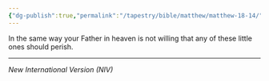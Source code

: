 ```yaml
---
{"dg-publish":true,"permalink":"/tapestry/bible/matthew/matthew-18-14/","title":"Matthew 18:14","tags":["bible-verse","bible-verse"],"dgHomeLink":true,"dgShowLocalGraph":true,"dgEnableSearch":true}
---
```



In the same way your Father in heaven is not willing that any of these little ones should perish.

---
*New International Version (NIV)*